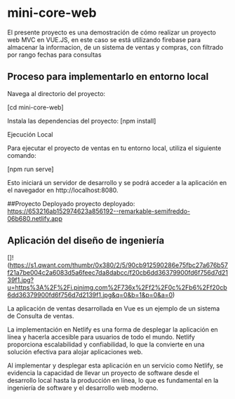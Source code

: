 # mini-core-web
El presente proyecto es una demostración de cómo realizar un proyecto web MVC en VUE.JS, en este caso se está utilizando firebase para 
almacenar la informacion, de un sistema de ventas y compras, con filtrado por rango fechas para consultas 
## Proceso para implementarlo en entorno local 
Navega al directorio del proyecto:

[cd mini-core-web]

Instala las dependencias del proyecto:
    [npm install]

Ejecución Local

Para ejecutar el proyecto de ventas en tu entorno local, utiliza el siguiente comando:

[npm run serve]

Esto iniciará un servidor de desarrollo y se podrá acceder a la aplicación en el navegador en http://localhost:8080.

##Proyecto Deployado 
proyecto deployado: https://653216ab152974623a856192--remarkable-semifreddo-06b680.netlify.app


## Aplicación del diseño de ingeniería

[]! (https://s1.qwant.com/thumbr/0x380/2/5/90cb912590286e75fbc27a676b57f21a7be004c2a6083d5a6feec7da8dabcc/f20cb6dd36379900fd6f756d7d2139f1.jpg?u=https%3A%2F%2Fi.pinimg.com%2F736x%2Ff2%2F0c%2Fb6%2Ff20cb6dd36379900fd6f756d7d2139f1.jpg&q=0&b=1&p=0&a=0)

La aplicación de ventas desarrollada en Vue es un ejemplo de un sistema de Consulta de ventas. 

La implementación en Netlify es una forma de desplegar la aplicación en línea y hacerla accesible para usuarios de todo el mundo. Netlify proporciona escalabilidad y confiabilidad, lo que la convierte en una solución efectiva para alojar aplicaciones web.

Al implementar y desplegar esta aplicación en un servicio como Netlify, se evidencia la capacidad de llevar un proyecto de software desde el desarrollo local hasta la producción en línea, lo que es fundamental en la ingeniería de software y el desarrollo web moderno.

